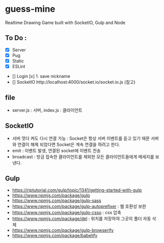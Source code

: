 # guess-mine

Realtime Drawing Game built with SocketIO, Gulp and Node

## To Do :

- [x] Server
- [x] Pug
- [x] Static
- [x] ESLint
- [] Login
  [x] 1. save nickname
- [] SocketIO
  http://localhost:4000/socket.io/socket.io.js (참고)

## file

- server.js : 서버, index.js : 클라이언트

## SocketIO

- 서버 껏다 켜도 다시 연결 가능 : Socket은 항상 서버 이벤트를 듣고 있기 때문
  서버와 연결이 해제 되었다면 Socket은 계속 연결을 하려고 한다.
- emit : 이벤트 발생, 연결된 socket에 이벤트 전송
- broadcast : 방금 접속한 클라이언트를 제외한 모든 클라이언트들에게 메세지를 보낸다.

## Gulp

- https://riptutorial.com/gulp/topic/1341/getting-started-with-gulp
- https://www.npmjs.com/package/gulp
- https://www.npmjs.com/package/gulp-sass
- https://www.npmjs.com/package/gulp-autoprefixer : 웹 호환성 보완
- https://www.npmjs.com/package/gulp-csso : css 압축
- https://www.npmjs.com/package/del : 위치를 저장하여 그곳의 폴더 자동 삭제
- https://www.npmjs.com/package/gulp-browserify
- https://www.npmjs.com/package/babelify
